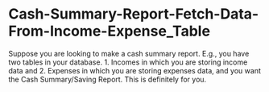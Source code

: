 # Cash-Summary-Report-Fetch-Data-From-Income-Expense_Table
Suppose you are looking to make a cash summary report. E.g., you have two tables in your database. 1. Incomes in which you are storing income data and 2. Expenses in which you are storing expenses data, and you want the Cash Summary/Saving Report. This is definitely for you.
